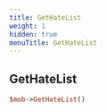 ```yaml
---
title: GetHateList
weight: 1
hidden: true
menuTitle: GetHateList
---
```

## GetHateList
```perl
$mob->GetHateList()
```
